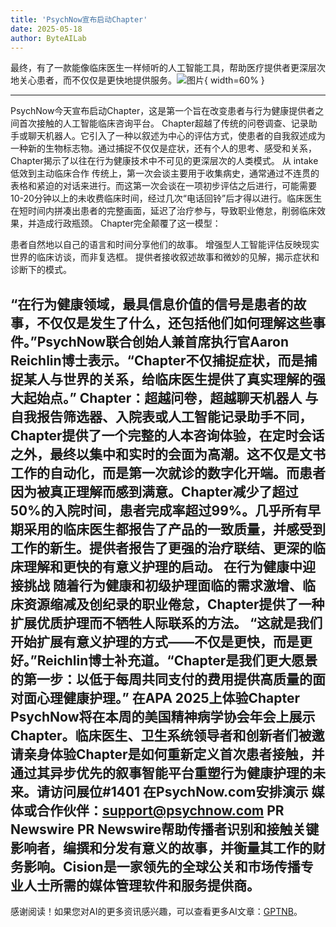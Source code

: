 ```yaml
---
title: 'PsychNow宣布启动Chapter'
date: 2025-05-18
author: ByteAILab
---
```


最终，有了一款能像临床医生一样倾听的人工智能工具，帮助医疗提供者更深层次地关心患者，而不仅仅是更快地提供服务。![图片](https://ai-techpark.com/wp-content/uploads/PsychNow.jpg){ width=60% }

---

PsychNow今天宣布启动Chapter，这是第一个旨在改变患者与行为健康提供者之间首次接触的人工智能临床咨询平台。
Chapter超越了传统的问卷调查、记录助手或聊天机器人。它引入了一种以叙述为中心的评估方式，使患者的自我叙述成为一种新的生物标志物。通过捕捉不仅仅是症状，还有个人的思考、感受和关系，Chapter揭示了以往在行为健康技术中不可见的更深层次的人类模式。
从 intake 低效到主动临床合作
传统上，第一次会谈主要用于收集病史，通常通过不连贯的表格和紧迫的对话来进行。而这第一次会谈在一项初步评估之后进行，可能需要10-20分钟以上的未收费临床时间，经过几次“电话回铃”后才得以进行。临床医生在短时间内拼凑出患者的完整画面，延迟了治疗参与，导致职业倦怠，削弱临床效果，并造成行政瓶颈。
Chapter完全颠覆了这一模型：

患者自然地以自己的语言和时间分享他们的故事。
增强型人工智能评估反映现实世界的临床访谈，而非复选框。
提供者接收叙述故事和微妙的见解，揭示症状和诊断下的模式。

“在行为健康领域，最具信息价值的信号是患者的故事，不仅仅是发生了什么，还包括他们如何理解这些事件。”PsychNow联合创始人兼首席执行官Aaron Reichlin博士表示。“Chapter不仅捕捉症状，而是捕捉某人与世界的关系，给临床医生提供了真实理解的强大起始点。”
Chapter：超越问卷，超越聊天机器人
与自我报告筛选器、入院表或人工智能记录助手不同，Chapter提供了一个完整的人本咨询体验，在定时会话之外，最终以集中和实时的会面为高潮。这不仅是文书工作的自动化，而是第一次就诊的数字化开端。而患者因为被真正理解而感到满意。Chapter减少了超过50%的入院时间，患者完成率超过99%。几乎所有早期采用的临床医生都报告了产品的一致质量，并感受到工作的新生。提供者报告了更强的治疗联结、更深的临床理解和更快的有意义护理的启动。
在行为健康中迎接挑战
随着行为健康和初级护理面临的需求激增、临床资源缩减及创纪录的职业倦怠，Chapter提供了一种扩展优质护理而不牺牲人际联系的方法。
“这就是我们开始扩展有意义护理的方式——不仅是更快，而是更好。”Reichlin博士补充道。“Chapter是我们更大愿景的第一步：以低于每周共同支付的费用提供高质量的面对面心理健康护理。”
在APA 2025上体验Chapter
PsychNow将在本周的美国精神病学协会年会上展示Chapter。临床医生、卫生系统领导者和创新者们被邀请亲身体验Chapter是如何重新定义首次患者接触，并通过其异步优先的叙事智能平台重塑行为健康护理的未来。请访问展位#1401
在PsychNow.com安排演示
媒体或合作伙伴：support@psychnow.com
PR Newswire PR Newswire帮助传播者识别和接触关键影响者，编撰和分发有意义的故事，并衡量其工作的财务影响。Cision是一家领先的全球公关和市场传播专业人士所需的媒体管理软件和服务提供商。
---
感谢阅读！如果您对AI的更多资讯感兴趣，可以查看更多AI文章：[GPTNB](https://gptnb.com)。
